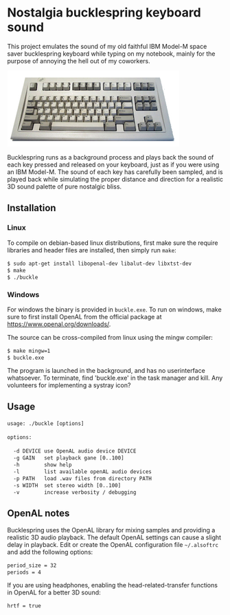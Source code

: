 Nostalgia bucklespring keyboard sound
=====================================

This project emulates the sound of my old faithful IBM Model-M space saver
bucklespring keyboard while typing on my notebook, mainly for the purpose of
annoying the hell out of my coworkers.

![Model M](model-m.jpg)

Bucklespring runs as a background process and plays back the sound of each key
pressed and released on your keyboard, just as if you were using an IBM
Model-M. The sound of each key has carefully been sampled, and is played back
while simulating the proper distance and direction for a realistic 3D sound
palette of pure nostalgic bliss.

Installation
------------

### Linux

To compile on debian-based linux distributions, first make sure the require
libraries and header files are installed, then simply run `make`:

````
$ sudo apt-get install libopenal-dev libalut-dev libxtst-dev
$ make
$ ./buckle
````

### Windows

For windows the binary is provided in `buckle.exe`. To run on windows,
make sure to first install OpenAL from the official package at
https://www.openal.org/downloads/. 

The source can be cross-compiled from linux using the mingw compiler:

````
$ make mingw=1
$ buckle.exe
````

The program is launched in the background, and has no userinterface whatsoever.
To terminate, find 'buckle.exe' in the task manager and kill. Any volunteers
for implementing a systray icon?

Usage
-----

````
usage: ./buckle [options]

options:

  -d DEVICE use OpenAL audio device DEVICE
  -g GAIN   set playback gane [0..100]
  -h        show help
  -l        list available openAL audio devices
  -p PATH   load .wav files from directory PATH
  -s WIDTH  set stereo width [0..100]
  -v        increase verbosity / debugging
````

OpenAL notes
------------

Bucklespring uses the OpenAL library for mixing samples and providing a
realistic 3D audio playback. The default OpenAL settings can cause a slight
delay in playback. Edit or create the OpenAL configuration file `~/.alsoftrc`
and add the following options:

````
period_size = 32
periods = 4
````

If you are using headphones, enabling the head-related-transfer functions in
OpenAL for a better 3D sound:

````
hrtf = true
````
